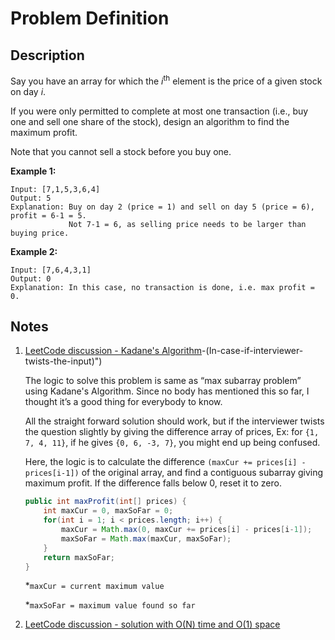 # Problem Definition

## Description

Say you have an array for which the *i*<sup>th</sup> element is the price of a given stock on day *i*.

If you were only permitted to complete at most one transaction (i.e., buy one and sell one share of the stock), design an algorithm to find the maximum profit.

Note that you cannot sell a stock before you buy one.

**Example 1:**

```text
Input: [7,1,5,3,6,4]
Output: 5
Explanation: Buy on day 2 (price = 1) and sell on day 5 (price = 6), profit = 6-1 = 5.
             Not 7-1 = 6, as selling price needs to be larger than buying price.
```

**Example 2:**

```text
Input: [7,6,4,3,1]
Output: 0
Explanation: In this case, no transaction is done, i.e. max profit = 0.
```

## Notes

1. [LeetCode discussion - Kadane's Algorithm]("https://leetcode.com/problems/best-time-to-buy-and-sell-stock/discuss/39038/Kadane's-Algorithm-Since-no-one-has-mentioned-about-this-so-far-:)-(In-case-if-interviewer-twists-the-input)")

    The logic to solve this problem is same as “max subarray problem” using Kadane's Algorithm. Since no body has mentioned this so far, I thought it’s a good thing for everybody to know.

    All the straight forward solution should work, but if the interviewer twists the question slightly by giving the difference array of prices, Ex: for `{1, 7, 4, 11}`, if he gives `{0, 6, -3, 7}`, you might end up being confused.

    Here, the logic is to calculate the difference `(maxCur += prices[i] - prices[i-1])` of the original array, and find a contiguous subarray giving maximum profit. If the difference falls below 0, reset it to zero.

    ```java
    public int maxProfit(int[] prices) {
        int maxCur = 0, maxSoFar = 0;
        for(int i = 1; i < prices.length; i++) {
            maxCur = Math.max(0, maxCur += prices[i] - prices[i-1]);
            maxSoFar = Math.max(maxCur, maxSoFar);
        }
        return maxSoFar;
    }
    ```

    *`maxCur = current maximum value`

    *`maxSoFar = maximum value found so far`

1. [LeetCode discussion - solution with O(N) time and O(1) space](https://leetcode.com/problems/best-time-to-buy-and-sell-stock/discuss/39062/My-jave-accepted-solution-with-O(N)-time-and-O(1)-space)